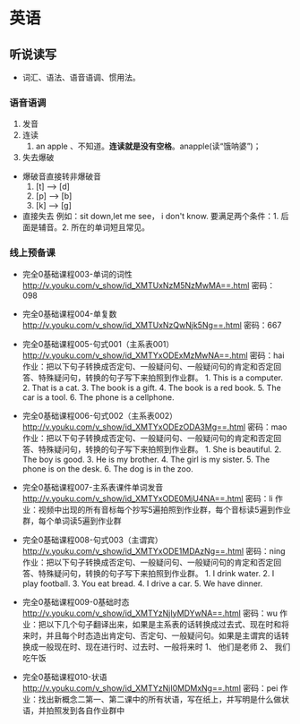 # 英语
## 听说读写
- 词汇、语法、语音语调、惯用法。

### 语音语调
1. 发音
2. 连读
    1. an apple 、不知道。**连读就是没有空格**。anapple(读“饿呐婆”)；
3. 失去爆破
- 爆破音直接转非爆破音 
    1. [t] --> [d]
    2. [p] --> [b]
    3. [k] --> [g]
- 直接失去
例如：sit down,let me see， i don't know.
要满足两个条件：1. 后面是辅音。2. 所在的单词短且常见。

### 线上预备课
- 完全0基础课程003-单词的词性
http://v.youku.com/v_show/id_XMTUxNzM5NzMwMA==.html
密码： 098

- 完全0基础课程004-单复数
http://v.youku.com/v_show/id_XMTUxNzQwNjk5Ng==.html
密码：667

- 完全0基础课程005-句式001（主系表001）
http://v.youku.com/v_show/id_XMTYxODExMzMwNA==.html
密码：hai
作业：把以下句子转换成否定句、一般疑问句、一般疑问句的肯定和否定回答、特殊疑问句，转换的句子写下来拍照到作业群。 1. This is a computer. 2. That is a cat. 3. The book is a gift. 4. The book is a red book. 5. The car is a tool. 6. The phone is a cellphone.

- 完全0基础课程006-句式002（主系表002）
http://v.youku.com/v_show/id_XMTYxODEzODA3Mg==.html
密码：mao
作业：把以下句子转换成否定句、一般疑问句、一般疑问句的肯定和否定回答、特殊疑问句，转换的句子写下来拍照到作业群。 1. She is beautiful. 2. The boy is good. 3. He is my brother. 4. The girl is my sister. 5. The phone is on the desk. 6. The dog is in the zoo.

- 完全0基础课程007-主系表课件单词发音
http://v.youku.com/v_show/id_XMTYxODE0MjU4NA==.html
密码：li
作业：视频中出现的所有音标每个抄写5遍拍照到作业群，每个音标读5遍到作业群，每个单词读5遍到作业群

- 完全0基础课程008-句式003（主谓宾）
http://v.youku.com/v_show/id_XMTYxODE1MDAzNg==.html
密码：ning
作业：把以下句子转换成否定句、一般疑问句、一般疑问句的肯定和否定回答、特殊疑问句，转换的句子写下来拍照到作业群。 1. I drink water. 2. I play football. 3. You eat bread. 4. I drive a car. 5. We have dinner.

- 完全0基础课程009-0基础时态
http://v.youku.com/v_show/id_XMTYzNjIyMDYwNA==.html
密码：wu
作业：把以下几个句子翻译出来，如果是主系表的话转换成过去式、现在时和将来时，并且每个时态造出肯定句、否定句、一般疑问句。如果是主谓宾的话转换成一般现在时、现在进行时、过去时、一般将来时
1、 他们是老师
2、 我们吃午饭

- 完全0基础课程010-状语
http://v.youku.com/v_show/id_XMTYzNjI0MDMxNg==.html
密码：pei
作业：找出新概念二第一、第二课中的所有状语，写在纸上，并写明是什么做状语，并拍照发到各自作业群中